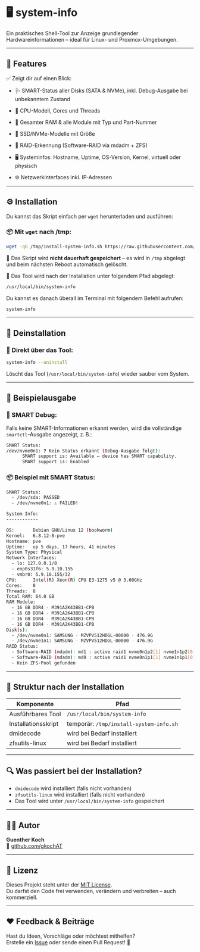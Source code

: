 # 🖥️ system-info

Ein praktisches Shell-Tool zur Anzeige grundlegender Hardwareinformationen – ideal für Linux- und Proxmox-Umgebungen.

---

## 🚀 Features

✅ Zeigt dir auf einen Blick:

- 🩺 SMART-Status aller Disks (SATA & NVMe), inkl. Debug-Ausgabe bei unbekanntem Zustand

- 🧠 CPU-Modell, Cores und Threads
- 🧬 Gesamter RAM & alle Module mit Typ und Part-Nummer
- 💾 SSD/NVMe-Modelle mit Größe
- 🧱 RAID-Erkennung (Software-RAID via mdadm + ZFS)
- 🖥️ Systeminfos: Hostname, Uptime, OS-Version, Kernel, virtuell oder physisch
- 🌐 Netzwerkinterfaces inkl. IP-Adressen

---

## ⚙️ Installation

Du kannst das Skript einfach per `wget` herunterladen und ausführen:

### 📦 Mit `wget` nach /tmp:
```bash
wget -qO /tmp/install-system-info.sh https://raw.githubusercontent.com/gkochAT/system-info/main/install-system-info.sh && bash /tmp/install-system-info.sh
```

🔹 Das Skript wird **nicht dauerhaft gespeichert** – es wird in `/tmp` abgelegt und beim nächsten Reboot automatisch gelöscht.

🔹 Das Tool wird nach der Installation unter folgendem Pfad abgelegt:

```bash
/usr/local/bin/system-info
```

Du kannst es danach überall im Terminal mit folgendem Befehl aufrufen:

```bash
system-info
```

---

## 🧹 Deinstallation

### 🔸 Direkt über das Tool:

```bash
system-info --uninstall
```

Löscht das Tool (`/usr/local/bin/system-info`) wieder sauber vom System.

---

## 🧪 Beispielausgabe

### 🧠 SMART Debug:
Falls keine SMART-Informationen erkannt werden, wird die vollständige `smartctl`-Ausgabe angezeigt, z. B.:
```bash
SMART Status:
/dev/nvme0n1: ❓ Kein Status erkannt (Debug-Ausgabe folgt):
      SMART support is: Available – device has SMART capability.
      SMART support is: Enabled
```


### 📦 Beispiel mit SMART Status:
```bash
SMART Status:
  - /dev/sda: PASSED
  - /dev/nvme0n1: ⚠️ FAILED!
```



```bash
System Info:
------------

OS:       Debian GNU/Linux 12 (bookworm)
Kernel:   6.8.12-8-pve
Hostname: pve
Uptime:   up 5 days, 17 hours, 41 minutes
System Type: Physical
Network Interfaces:
  - lo: 127.0.0.1/8
  - enp0s31f6: 5.9.10.155
  - vmbr0: 5.9.10.155/32
CPU:      Intel(R) Xeon(R) CPU E3-1275 v5 @ 3.60GHz
Cores:    8
Threads:  8
Total RAM: 64.0 GB
RAM Module:
  - 16 GB DDR4 - M391A2K43BB1-CPB
  - 16 GB DDR4 - M391A2K43BB1-CPB
  - 16 GB DDR4 - M391A2K43BB1-CPB
  - 16 GB DDR4 - M391A2K43BB1-CPB
Disk(s):
  - /dev/nvme0n1: SAMSUNG - MZVPV512HDGL-00000 - 476.9G
  - /dev/nvme1n1: SAMSUNG - MZVPV512HDGL-00000 - 476.9G
RAID Status:
  - Software-RAID (mdadm): md1 : active raid1 nvme0n1p2[1] nvme1n1p2[0]
  - Software-RAID (mdadm): md0 : active raid1 nvme0n1p1[1] nvme1n1p1[0]
  - Kein ZFS-Pool gefunden
```

---

## 📁 Struktur nach der Installation

| Komponente             | Pfad                          |
|------------------------|-------------------------------|
| Ausführbares Tool      | `/usr/local/bin/system-info`  |
| Installationsskript    | temporär: `/tmp/install-system-info.sh` |
| dmidecode              | wird bei Bedarf installiert   |
| zfsutils-linux         | wird bei Bedarf installiert   |

---

## 🔍 Was passiert bei der Installation?

- `dmidecode` wird installiert (falls nicht vorhanden)
- `zfsutils-linux` wird installiert (falls nicht vorhanden)
- Das Tool wird unter `/usr/local/bin/system-info` gespeichert

---

## 🧑‍💻 Autor

**Guenther Koch**  
🔗 [github.com/gkochAT](https://github.com/gkochAT)

---

## 📝 Lizenz

Dieses Projekt steht unter der [MIT License](https://opensource.org/licenses/MIT).  
Du darfst den Code frei verwenden, verändern und verbreiten – auch kommerziell.

---

## ❤️ Feedback & Beiträge

Hast du Ideen, Vorschläge oder möchtest mithelfen?  
Erstelle ein [Issue](https://github.com/gkochAT/system-info/issues) oder sende einen Pull Request! 🙂
